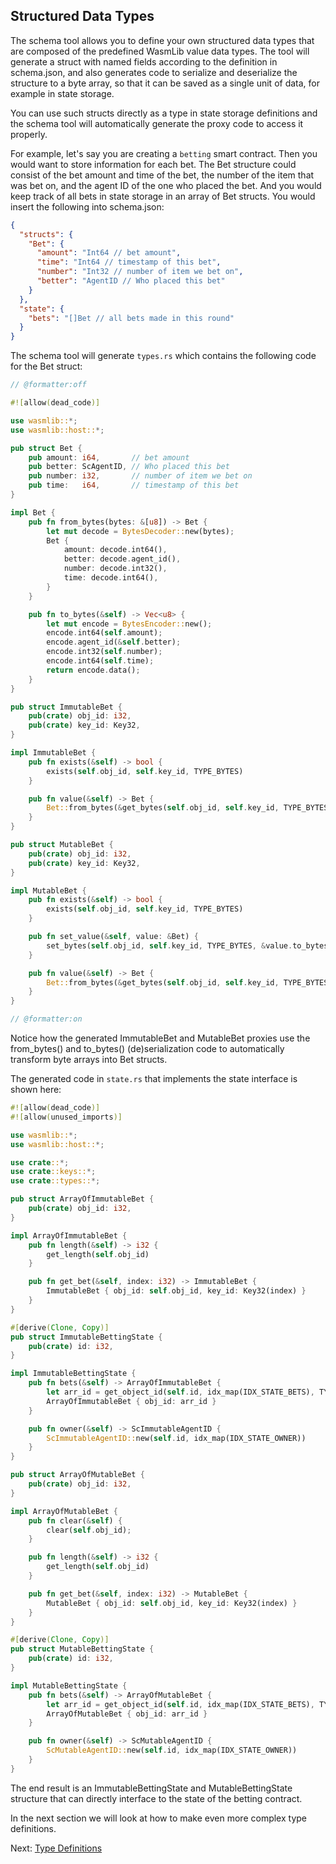 ## Structured Data Types

The schema tool allows you to define your own structured data types that are composed of
the predefined WasmLib value data types. The tool will generate a struct with named fields
according to the definition in schema.json, and also generates code to serialize and
deserialize the structure to a byte array, so that it can be saved as a single unit of
data, for example in state storage.

You can use such structs directly as a type in state storage definitions and the schema
tool will automatically generate the proxy code to access it properly.

For example, let's say you are creating a `betting` smart contract. Then you would want to
store information for each bet. The Bet structure could consist of the bet amount and time
of the bet, the number of the item that was bet on, and the agent ID of the one who placed
the bet. And you would keep track of all bets in state storage in an array of Bet structs.
You would insert the following into schema.json:

```json
{
  "structs": {
    "Bet": {
      "amount": "Int64 // bet amount",
      "time": "Int64 // timestamp of this bet",
      "number": "Int32 // number of item we bet on",
      "better": "AgentID // Who placed this bet"
    }
  },
  "state": {
    "bets": "[]Bet // all bets made in this round"
  }
}
```

The schema tool will generate `types.rs` which contains the following code for the Bet
struct:

```rust
// @formatter:off

#![allow(dead_code)]

use wasmlib::*;
use wasmlib::host::*;

pub struct Bet {
    pub amount: i64,       // bet amount
    pub better: ScAgentID, // Who placed this bet
    pub number: i32,       // number of item we bet on
    pub time:   i64,       // timestamp of this bet
}

impl Bet {
    pub fn from_bytes(bytes: &[u8]) -> Bet {
        let mut decode = BytesDecoder::new(bytes);
        Bet {
            amount: decode.int64(),
            better: decode.agent_id(),
            number: decode.int32(),
            time: decode.int64(),
        }
    }

    pub fn to_bytes(&self) -> Vec<u8> {
        let mut encode = BytesEncoder::new();
        encode.int64(self.amount);
        encode.agent_id(&self.better);
        encode.int32(self.number);
        encode.int64(self.time);
        return encode.data();
    }
}

pub struct ImmutableBet {
    pub(crate) obj_id: i32,
    pub(crate) key_id: Key32,
}

impl ImmutableBet {
    pub fn exists(&self) -> bool {
        exists(self.obj_id, self.key_id, TYPE_BYTES)
    }

    pub fn value(&self) -> Bet {
        Bet::from_bytes(&get_bytes(self.obj_id, self.key_id, TYPE_BYTES))
    }
}

pub struct MutableBet {
    pub(crate) obj_id: i32,
    pub(crate) key_id: Key32,
}

impl MutableBet {
    pub fn exists(&self) -> bool {
        exists(self.obj_id, self.key_id, TYPE_BYTES)
    }

    pub fn set_value(&self, value: &Bet) {
        set_bytes(self.obj_id, self.key_id, TYPE_BYTES, &value.to_bytes());
    }

    pub fn value(&self) -> Bet {
        Bet::from_bytes(&get_bytes(self.obj_id, self.key_id, TYPE_BYTES))
    }
}

// @formatter:on
```

Notice how the generated ImmutableBet and MutableBet proxies use the from_bytes() and
to_bytes() (de)serialization code to automatically transform byte arrays into Bet structs.

The generated code in `state.rs` that implements the state interface is shown here:

```rust
#![allow(dead_code)]
#![allow(unused_imports)]

use wasmlib::*;
use wasmlib::host::*;

use crate::*;
use crate::keys::*;
use crate::types::*;

pub struct ArrayOfImmutableBet {
    pub(crate) obj_id: i32,
}

impl ArrayOfImmutableBet {
    pub fn length(&self) -> i32 {
        get_length(self.obj_id)
    }

    pub fn get_bet(&self, index: i32) -> ImmutableBet {
        ImmutableBet { obj_id: self.obj_id, key_id: Key32(index) }
    }
}

#[derive(Clone, Copy)]
pub struct ImmutableBettingState {
    pub(crate) id: i32,
}

impl ImmutableBettingState {
    pub fn bets(&self) -> ArrayOfImmutableBet {
        let arr_id = get_object_id(self.id, idx_map(IDX_STATE_BETS), TYPE_ARRAY | TYPE_BYTES);
        ArrayOfImmutableBet { obj_id: arr_id }
    }

    pub fn owner(&self) -> ScImmutableAgentID {
        ScImmutableAgentID::new(self.id, idx_map(IDX_STATE_OWNER))
    }
}

pub struct ArrayOfMutableBet {
    pub(crate) obj_id: i32,
}

impl ArrayOfMutableBet {
    pub fn clear(&self) {
        clear(self.obj_id);
    }

    pub fn length(&self) -> i32 {
        get_length(self.obj_id)
    }

    pub fn get_bet(&self, index: i32) -> MutableBet {
        MutableBet { obj_id: self.obj_id, key_id: Key32(index) }
    }
}

#[derive(Clone, Copy)]
pub struct MutableBettingState {
    pub(crate) id: i32,
}

impl MutableBettingState {
    pub fn bets(&self) -> ArrayOfMutableBet {
        let arr_id = get_object_id(self.id, idx_map(IDX_STATE_BETS), TYPE_ARRAY | TYPE_BYTES);
        ArrayOfMutableBet { obj_id: arr_id }
    }

    pub fn owner(&self) -> ScMutableAgentID {
        ScMutableAgentID::new(self.id, idx_map(IDX_STATE_OWNER))
    }
}
```

The end result is an ImmutableBettingState and MutableBettingState structure that can
directly interface to the state of the betting contract.

In the next section we will look at how to make even more complex type definitions.

Next: [Type Definitions](typedefs.md)
